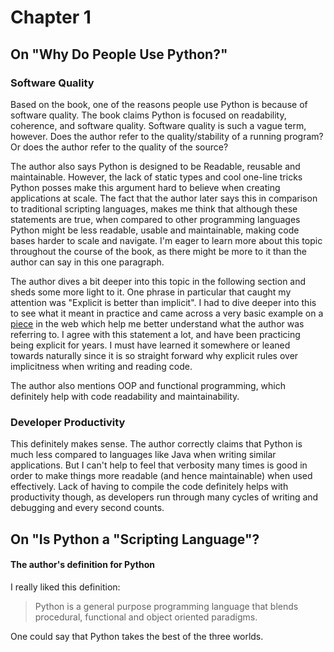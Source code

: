 # Chapter 1

## On "Why Do People Use Python?"

### Software Quality

Based on the book, one of the reasons people use Python is because of software
quality. The book claims Python is focused on readability, coherence, and
software quality. Software quality is such a vague term, however. Does the
author refer to the quality/stability of a running program? Or does the author
refer to the quality of the source?

The author also says Python is designed to be Readable, reusable and
maintainable. However, the lack of static types and cool one-line tricks Python
posses make this argument hard to believe when creating applications at scale.
The fact that the author later says this in comparison to traditional scripting
languages, makes me think that although these statements are true, when compared
to other programming languages Python might be less readable, usable and
maintainable, making code bases harder to scale and navigate. I'm eager to learn
more about this topic throughout the course of the book, as there might be
more to it than the author can say in this one paragraph.

The author dives a bit deeper into this topic in the following section and sheds
some more light to it. One phrase in particular that caught my attention was
"Explicit is better than implicit". I had to dive deeper into this to see what
it meant in practice and came across a very basic example on a [piece](https://miguelgfierro.com/blog/2018/python-pro-tips-understanding-explicit-is-better-than-implicit/)
in the web which help me better understand what the author was referring to.
I agree with this statement a lot, and have been practicing being explicit for
years. I must have learned it somewhere or leaned towards naturally since it is
so straight forward why explicit rules over implicitness when writing and
reading code.

The author also mentions OOP and functional programming, which definitely help
with code readability and maintainability.

### Developer Productivity

This definitely makes sense. The author correctly claims that Python is much
less compared to languages like Java when writing similar applications. But I
can't help to feel that verbosity many times is good in order to make things
more readable (and hence maintainable) when used effectively. Lack of having to
compile the code definitely helps with productivity though, as developers run
through many cycles of writing and debugging and every second counts.

## On "Is Python a "Scripting Language"?

#### The author's definition for Python

I really liked this definition:

> Python is a general purpose programming language that blends procedural,
> functional and object oriented paradigms.


One could say that Python takes the best of the three worlds.
